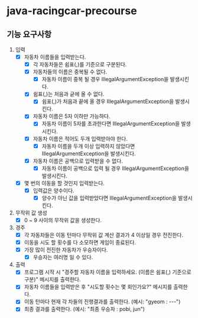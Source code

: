 # java-racingcar-precourse

## 기능 요구사항

1. 입력
    - [X] 자동차 이름들을 입력받는다.
        - [X] 각 자동차들은 쉼표(,)를 기준으로 구분된다.
        - [X] 자동차들의 이름은 중복될 수 없다.
          - [X] 자동차 이름이 중복 될 경우 IllegalArgumentException을 발생시킨다.
        - [X] 쉼표(,)는 처음과 긑에 올 수 없다.
          - [X] 쉼표(,)가 처음과 끝에 올 경우 IllegalArgumentException을 발생시킨다.
        - [X] 자동차 이름은 5자 이하만 가능하다.
            - [X] 자동차 이름이 5자를 초과한다면 IllegalArgumentException을 발생시킨다.
        - [X] 자동차 이름은 적어도 두개 입력받아야 한다.
            - [X] 자동차 이름을 두개 이상 입력하지 않았다면 IllegalArgumentException을 발생시킨다.
        - [X] 자동차 이름은 공백으로 입력받을 수 없다.
            - [X] 자동차 이름이 공백으로 입력 될 경우 IllegalArgumentException을 발생시킨다.

    - [X] 몇 번의 이동을 할 것인지 입력받는다.
        - [X] 입력값은 양수이다.
            - [X] 양수가 아닌 값을 입력받았다면 IllegalArgumentException을 발생시킨다.

2. 무작위 값 생성
    - [X] 0 ~ 9 사이의 무작위 값을 생성한다.

3. 경주
    - [X] 각 자동차들은 이동 턴마다 무작위 값 계산 결과가 4 이상일 경우 전진한다.
    - [X] 이동을 시도 할 횟수를 다 소모하면 게임이 종료된다.
    - [X] 가장 많이 전진한 자동차가 우승자이다.
        - [X] 우승자는 여러명 일 수 있다.

4. 출력
    - [X] 프로그램 시작 시 "경주할 자동차 이름을 입력하세요. (이름은 쉼표(,) 기준으로 구분)" 메시지를 출력한다.
    - [X] 자동차 이름들을 입력받은 후 "시도할 횟수는 몇 회인가요?" 메시지를 출력한다.
    - [X] 이동 턴마다 현재 각 차들의 진행결과를 출력한다. (예시: "gyeom : ---")
    - [x] 최종 결과를 출력한다. (예시: "최종 우승자 : pobi, jun")
